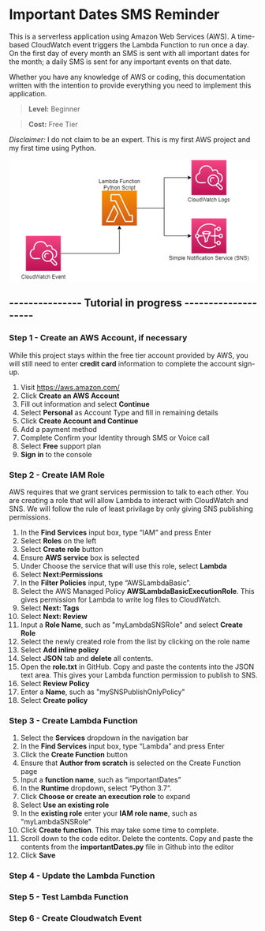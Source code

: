 # Important Dates SMS Reminder

This is a serverless application using Amazon Web Services (AWS).  A time-based CloudWatch event triggers the Lambda Function to run once a day.  On the first day of every month an SMS is sent with all important dates for the month; a daily SMS is sent for any important events on that date.

Whether you have any knowledge of AWS or coding, this documentation written with the intention to provide everything you need to implement this application.

>**Level:** Beginner

>**Cost:** Free Tier

*Disclaimer:* I do not claim to be an expert. This is my first AWS project and my first time using Python.

<p align="center">
  <img src="/images/diagram.PNG"/>
</p>


## --------------- Tutorial in progress --------------------

### Step 1 - Create an AWS Account, if necessary
While this project stays within the free tier account provided by AWS, you will still need to enter **credit card** information to complete the account sign-up.

1. Visit https://aws.amazon.com/
2. Click **Create an AWS Account**
3. Fill out information and select **Continue**
4. Select **Personal** as Account Type and fill in remaining details
5. Click **Create Account and Continue**
6. Add a payment method
7. Complete Confirm your Identity through SMS or Voice call
8. Select **Free** support plan
9. **Sign in** to the console

### Step 2 - Create IAM Role
AWS requires that we grant services permission to talk to each other.  You are creating a role that will allow Lambda to interact with CloudWatch and SNS. We will follow the rule of least privilage by only giving SNS publishing permissions.

1. In the **Find Services** input box, type “IAM” and press Enter
2. Select **Roles** on the left
3. Select **Create role** button
4. Ensure **AWS service** box is selected
5. Under Choose the service that will use this role, select **Lambda**
6. Select **Next:Permissions**
7. In the **Filter Policies** input, type “AWSLambdaBasic”.
8. Select the AWS Managed Policy **AWSLambdaBasicExecutionRole**. This gives permission for Lambda to write log files to CloudWatch.
9. Select **Next: Tags**
10. Select **Next: Review**
11. Input a **Role Name**, such as "myLambdaSNSRole" and select **Create Role**
12. Select the newly created role from the list by clicking on the role name
13. Select **Add inline policy**
14. Select **JSON** tab and **delete** all contents.
15. Open the **role.txt** in GitHub. Copy and paste the contents into the JSON text area. This gives your Lambda function permission to publish to SNS.
16. Select **Review Policy**
17. Enter a **Name**, such as "mySNSPublishOnlyPolicy"
18. Select **Create policy**

### Step 3 - Create Lambda Function
1. Select the **Services** dropdown in the navigation bar
2. In the **Find Services** input box, type “Lambda” and press Enter
3. Click the **Create Function** button
4. Ensure that **Author from scratch** is selected on the Create Function page
5. Input a **function name**, such as “importantDates”
6. In the **Runtime** dropdown, select “Python 3.7”.
7. Click **Choose or create an execution role** to expand
8. Select **Use an existing role**
9. In the **existing role** enter your **IAM role name**, such as "myLambdaSNSRole"
10. Click **Create function**. This may take some time to complete.
11. Scroll down to the code editor.  Delete the contents.  Copy and paste the contents from the **importantDates.py** file in Github into the editor
12. Click **Save**

### Step 4 - Update the Lambda Function

### Step 5 - Test Lambda Function

### Step 6 - Create Cloudwatch Event

